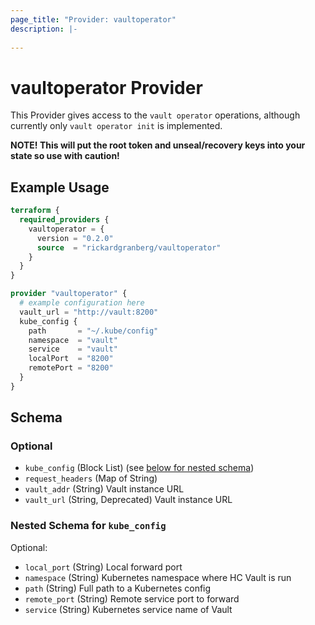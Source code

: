 ```yaml
---
page_title: "Provider: vaultoperator"
description: |-
  
---
```


# vaultoperator Provider

This Provider gives access to the `vault operator` operations, although currently only `vault operator init` is implemented.

**NOTE! This will put the root token and unseal/recovery keys into your state so use with caution!**


## Example Usage

```terraform
terraform {
  required_providers {
    vaultoperator = {
      version = "0.2.0"
      source  = "rickardgranberg/vaultoperator"
    }
  }
}

provider "vaultoperator" {
  # example configuration here
  vault_url = "http://vault:8200"
  kube_config {
    path       = "~/.kube/config"
    namespace  = "vault"
    service    = "vault"
    localPort  = "8200"
    remotePort = "8200"
  }
}
```

<!-- schema generated by tfplugindocs -->
## Schema

### Optional

- `kube_config` (Block List) (see [below for nested schema](#nestedblock--kube_config))
- `request_headers` (Map of String)
- `vault_addr` (String) Vault instance URL
- `vault_url` (String, Deprecated) Vault instance URL

<a id="nestedblock--kube_config"></a>
### Nested Schema for `kube_config`

Optional:

- `local_port` (String) Local forward port
- `namespace` (String) Kubernetes namespace where HC Vault is run
- `path` (String) Full path to a Kubernetes config
- `remote_port` (String) Remote service port to forward
- `service` (String) Kubernetes service name of Vault
